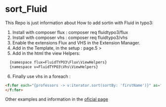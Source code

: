 # sort_Fluid
This Repo is just information about How to add sortin with Fluid in typo3:

1. Install with composer flux : composer req fluidtypo3/flux
2. Install with composer vhs  : composer req fluidtypo3/vhs
3. Enable the extensions Flux and VHS in the Extension Manager.
4. Add in the Template, in the setup : page.5 >
5. Add in the html the view Helpers: 
```html
  {namespace flux=FluidTYPO3\Flux\ViewHelpers}
  {namespace v=FluidTYPO3\Vhs\ViewHelpers}
```
6. Finally use vhs in a foreach : 
```html
<f:for each="{professors -> v:iterator.sort(sortBy: 'firstName')}" as="professor">
</f:for>
```

Other examples and information in the [oficial page](https://fluidtypo3.org/viewhelpers/vhs/master.html)
